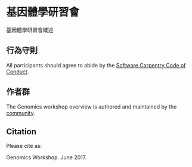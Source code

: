 # 基因體學研習會

基因體學研習會概述 

## 行為守則

All participants should agree to abide by the [Software Carpentry Code of Conduct](http://software-carpentry.org/conduct/).

## 作者群

The Genomics workshop overview is authored and maintained by the [community](https://github.com/data-lessons/wrangling-genomics/network/members).

## Citation

Please cite as:

Genomics Workshop. June 2017. 

